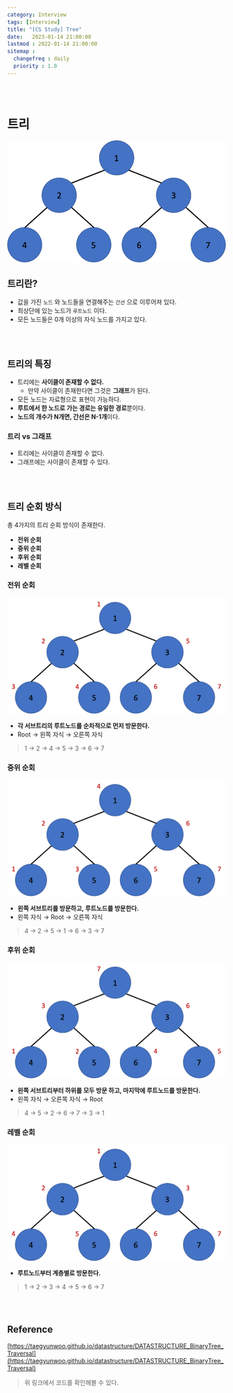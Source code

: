 ```yaml
---
category: Interview
tags: [Interview]
title: "[CS Study] Tree"
date:   2023-01-14 21:00:00 
lastmod : 2022-01-14 21:00:00
sitemap :
  changefreq : daily
  priority : 1.0
---
```


<br/><br/>

# 트리

![Untitled](/assets/img/2023-01-14-Interview_Tree/Untitled.png)

## 트리란?

- 값을 가진 `노드` 와 노드들을 연결해주는 `간선` 으로 이루어져 있다.
- 최상단에 있는 노드가 `루트노드` 이다.
- 모든 노드들은 0개 이상의 자식 노드를 가지고 있다.

<br/><br/>

## 트리의 특징

- 트리에는 **사이클이 존재할 수 없다.**
    - 만약 사이클이 존재한다면 그것은 **그래프**가 된다.
- 모든 노드는 자료형으로 표현이 가능하다.
- **루트에서 한 노드로 가는 경로는 유일한 경로**뿐이다.
- **노드의 개수가 N개면, 간선은 N-1개**이다.

### 트리 vs 그래프

- 트리에는 사이클이 존재할 수 없다.
- 그래프에는 사이클이 존재할 수 있다.

<br/><br/>

## 트리 순회 방식

총 4가지의 트리 순회 방식이 존재한다.

- **전위 순회**
- **중위 순회**
- **후위 순회**
- **레벨 순회**

### 전위 순회

![Untitled](/assets/img/2023-01-14-Interview_Tree/Untitled%201.png)

- **각 서브트리의 루트노드를 순차적으로 먼저 방문한다.**
- Root → 왼쪽 자식 → 오른쪽 자식

> 1 → 2 → 4 → 5 → 3 → 6 → 7

### 중위 순회

![Untitled](/assets/img/2023-01-14-Interview_Tree/Untitled%202.png)

- **왼쪽 서브트리를 방문하고, 루트노드를 방문한다.**
- 왼쪽 자식 → Root → 오른쪽 자식

> 4 → 2 → 5 → 1 → 6 → 3 → 7
> 

### 후위 순회

![Untitled](/assets/img/2023-01-14-Interview_Tree/Untitled%203.png)

- **왼쪽 서브트리부터 하위를 모두 방문 하고, 마지막에 루트노드를 방문한다.**
- 왼쪽 자식 → 오른쪽 자식 → Root

> 4 → 5 → 2 → 6 → 7 → 3 → 1

### 레벨 순회

![Untitled](/assets/img/2023-01-14-Interview_Tree/Untitled%204.png)

- **루트노드부터 계층별로 방문한다.**

> 1 → 2 → 3 → 4 → 5 → 6 → 7

<br/><br/>

## Reference

[https://taegyunwoo.github.io/datastructure/DATASTRUCTURE_BinaryTree_Traversal](https://taegyunwoo.github.io/datastructure/DATASTRUCTURE_BinaryTree_Traversal)

> 위 링크에서 코드를 확인해볼 수 있다.